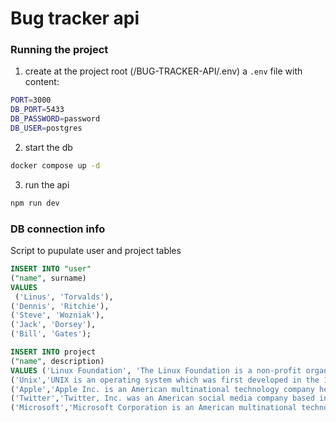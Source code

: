 # Bug tracker api

### Running the project
1. create at the project root (/BUG-TRACKER-API/.env) a `.env` file with content:
```sh
PORT=3000
DB_PORT=5433
DB_PASSWORD=password
DB_USER=postgres
```
2. start the db
```bash
docker compose up -d
```
3. run the api
```bash
npm run dev
```
### DB connection info
Script to pupulate user and project tables
```sql
INSERT INTO "user"
("name", surname)
VALUES
 ('Linus', 'Torvalds'),
('Dennis', 'Ritchie'),
('Steve', 'Wozniak'),
('Jack', 'Dorsey'),
('Bill', 'Gates');

INSERT INTO project 
("name", description)
VALUES ('Linux Foundation', 'The Linux Foundation is a non-profit organization established in 2000 to support Linux development'),
('Unix','UNIX is an operating system which was first developed in the 1960s'),
('Apple','Apple Inc. is an American multinational technology company headquartered in Cupertino, California.'),
('Twitter','Twitter, Inc. was an American social media company based in San Francisco, California.'),
('Microsoft','Microsoft Corporation is an American multinational technology corporation headquartered in Redmond');

```